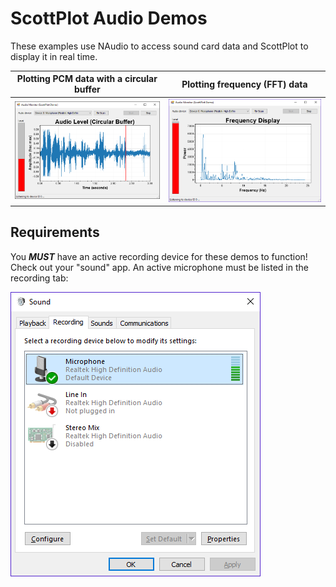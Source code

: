 # ScottPlot Audio Demos
These examples use NAudio to access sound card data and ScottPlot to display it in real time.

Plotting PCM data with a circular buffer | Plotting frequency (FFT) data
---|---
![](AudioMonitorCircular/screenshot-audio-pcm-circular.png) | ![](AudioMonitorFFT/screenshot-audio-fft.png)

## Requirements

You ***MUST*** have an active recording device for these demos to function! Check out your "sound" app. An active microphone must be listed in the recording tab:

![](microphone-settings.png)
